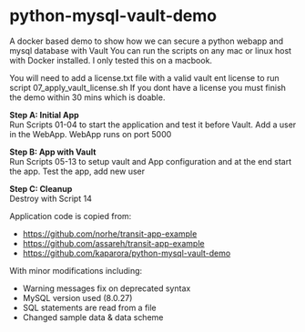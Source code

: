 # python-mysql-vault-demo
A docker based demo to show how we can secure a python webapp and mysql database with Vault
You can run the scripts on any mac or linux host with Docker installed.
I only tested this on a macbook. 

You will need to add a license.txt file with a valid vault ent license to run script 07_apply_vault_license.sh
If you dont have a license you must finish the demo within 30 mins which is doable.
  
**Step A: Initial App**  
Run Scripts 01-04 to start the application and test it before Vault.
Add a user in the WebApp.
WebApp runs on port 5000
  
**Step B: App with Vault**  
Run Scripts 05-13 to setup vault and App configuration and at the end start the app.
Test the app, add new user
  
**Step C: Cleanup**   
Destroy with Script 14

Application code is copied from: 
 - https://github.com/norhe/transit-app-example 
 - https://github.com/assareh/transit-app-example
 - https://github.com/kaparora/python-mysql-vault-demo

With minor modifications including:
 - Warning messages fix on deprecated syntax
 - MySQL version used (8.0.27)
 - SQL statements are read from a file
 - Changed sample data & data scheme
